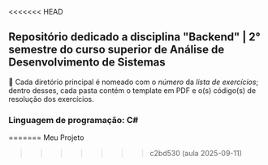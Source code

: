 <<<<<<< HEAD
## Repositório dedicado a disciplina "Backend" | 2° semestre do curso superior de Análise de Desenvolvimento de Sistemas

📄 Cada diretório principal é nomeado com o *número* da *lista de exercícios*; dentro desses, cada pasta contém o template em PDF e o(s) código(s) de resolução dos exercícios.

### Linguagem de programação: **C#**
=======
Meu Projeto
>>>>>>> c2bd530 (aula 2025-09-11)
